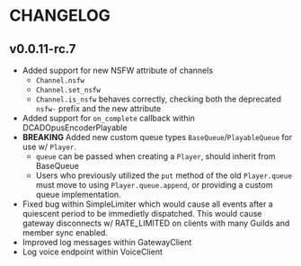 # CHANGELOG

## v0.0.11-rc.7

- Added support for new NSFW attribute of channels
  - `Channel.nsfw`
  - `Channel.set_nsfw`
  - `Channel.is_nsfw` behaves correctly, checking both the deprecated `nsfw-` prefix and the new attribute
- Added support for `on_complete` callback within DCADOpusEncoderPlayable
- **BREAKING** Added new custom queue types `BaseQueue`/`PlayableQueue` for use w/ `Player`.
  - `queue` can be passed when creating a `Player`, should inherit from BaseQueue
  - Users who previously utilized the `put` method of the old `Player.queue` must move to using `Player.queue.append`, or providing a custom queue implementation.
- Fixed bug within SimpleLimiter which would cause all events after a quiescent period to be immedietly dispatched. This would cause gateway disconnects w/ RATE_LIMITED on clients with many Guilds and member sync enabled.
- Improved log messages within GatewayClient
- Log voice endpoint within VoiceClient
